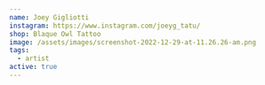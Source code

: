 ```yaml
---
name: Joey Gigliotti
instagram: https://www.instagram.com/joeyg_tatu/
shop: Blaque Owl Tattoo
image: /assets/images/screenshot-2022-12-29-at-11.26.26-am.png
tags:
  - artist
active: true
---
```

